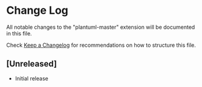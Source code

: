 # Change Log

All notable changes to the "plantuml-master" extension will be documented in this file.

Check [Keep a Changelog](http://keepachangelog.com/) for recommendations on how to structure this file.

## [Unreleased]

- Initial release